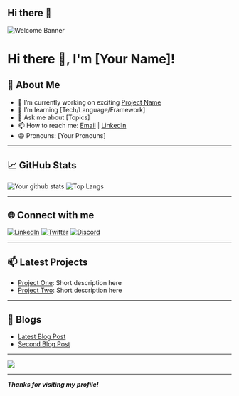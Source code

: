 ## Hi there 👋
<!-- Profile Banner -->
![Welcome Banner](https://your-image-link/banner.png)

# Hi there 👋, I'm [Your Name]!

## 🚀 About Me
- 🔭 I’m currently working on exciting [Project Name](link)
- 🌱 I’m learning [Tech/Language/Framework]
- 💬 Ask me about [Topics]
- 📫 How to reach me: [Email](mailto:your@email.com) | [LinkedIn](https://linkedin.com/in/yourprofile)
- 😄 Pronouns: [Your Pronouns]

---

## 📈 GitHub Stats
![Your github stats](https://github-readme-stats.vercel.app/api?username=your-github-username&show_icons=true&hide=issues&count_private=true&theme=radical)
![Top Langs](https://github-readme-stats.vercel.app/api/top-langs/?username=your-github-username&layout=compact)

---

## 🌐 Connect with me
[![LinkedIn](https://img.shields.io/badge/LinkedIn-blue?style=for-the-badge&logo=linkedin)](https://linkedin.com/in/yourprofile)
[![Twitter](https://img.shields.io/badge/Twitter-blue?style=for-the-badge&logo=twitter)](https://twitter.com/yourprofile)
[![Discord](https://img.shields.io/badge/Discord-7289DA?style=for-the-badge&logo=discord)](https://discord.com/users/yourID)

---

## 📫 Latest Projects
- [Project One](https://github.com/your-github-username/project-one): Short description here
- [Project Two](https://github.com/your-github-username/project-two): Short description here

---

## 🔗 Blogs
<!-- Replace with your blog RSS or manual links -->
- [Latest Blog Post](https://yourblog.com/latest)
- [Second Blog Post](https://yourblog.com/second)

---

<!-- Visitor Counter -->
![](https://komarev.com/ghpvc/?username=your-github-username)

<!-- Dynamic Widgets & Games (optional) -->
<!--
[![GitHub Streak](https://streak-stats.demolab.com?user=your-github-username&theme=radical)](https://git.io/streak-stats)
-->

---

**_Thanks for visiting my profile!_**

